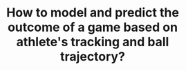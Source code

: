 ---
id: question-012
title: How to model and predict the outcome of a game based on athlete's
  tracking and ball trajectory?
theme: sports science
theme-sub-category: computer vision
application: track and predict players and balls trajectory
task-solver-1: predict performance
empty: recognise events or actions from computer vision
data-question-type: descriptive
continuous-count: continuous_count
image-or-video: image or video
expert-1: Paul Wu
expert-2: Simon Denman
reference: https://www.degruyter.com/document/doi/10.1515/jqas-2019-0056/html
---